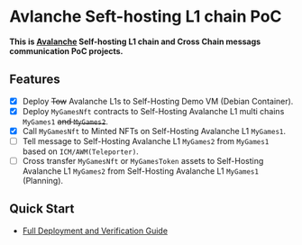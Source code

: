 # Avlanche Seft-hosting L1 chain PoC

**This is [Avalanche](https://subnets.avax.network/validators/dashboard/) Self-hosting L1 chain and Cross Chain messags communication PoC projects.**

## Features

- [x] Deploy ~~Tow~~ Avalanche L1s to Self-Hosting Demo VM (Debian Container).
- [x] Deploy `MyGamesNft` contracts to Self-Hosting Avalanche L1 multi chains `MyGames1` ~~and `MyGames2`~~.
- [x] Call `MyGamesNft` to Minted NFTs on Self-Hosting Avalanche L1 `MyGames1`.
- [ ] Tell message to Self-Hosting Avalanche L1 `MyGames2` from `MyGames1` based on `ICM/AWM(Teleporter)`.
- [ ] Cross transfer `MyGamesNft` or `MyGamesToken` assets to Self-Hosting Avalanche L1 `MyGames2` from Self-Hosting Avalanche L1 `MyGames1` (Planning).

## Quick Start

- [Full Deployment and Verification Guide](./docs/Full-Deploy-and-Verify.md)
